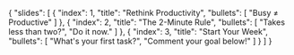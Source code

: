{
"slides": [
{
"index": 1,
"title": "Rethink Productivity",
"bullets": [
"Busy ≠ Productive"
]
},
{
"index": 2,
"title": "The 2-Minute Rule",
"bullets": [
"Takes less than two?",
"Do it now."
]
},
{
"index": 3,
"title": "Start Your Week",
"bullets": [
"What's your first task?",
"Comment your goal below!"
]
}
]
}